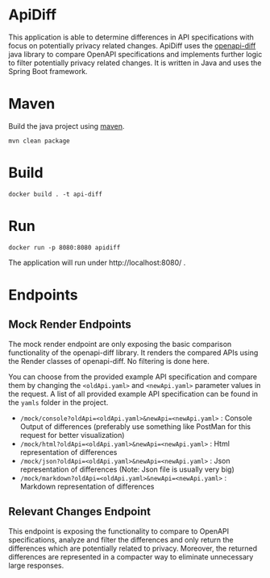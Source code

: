 # ApiDiff
This application is able to determine differences in API specifications with focus on potentially privacy related changes.
ApiDiff uses the [openapi-diff](https://github.com/OpenAPITools/openapi-diff) java library to compare OpenAPI specifications and implements further logic to filter potentially privacy related changes.
It is written in Java and uses the Spring Boot framework.

# Maven
Build the java project using [maven](https://maven.apache.org/).

`` mvn clean package ``
# Build
`` docker build . -t api-diff ``

# Run
`` docker run -p 8080:8080 apidiff ``

The application will run under http://localhost:8080/ .

# Endpoints

## Mock Render Endpoints
The mock render endpoint are only exposing the basic comparison functionality of the openapi-diff library. It renders the compared APIs using the Render classes of openapi-diff.
No filtering is done here.

You can choose from the provided example API specification and compare them by changing the ``<oldApi.yaml>`` and ``<newApi.yaml>`` parameter values in the request. A list of all provided example API specification can be found in the ``yamls`` folder in the project.

- ``/mock/console?oldApi=<oldApi.yaml>&newApi=<newApi.yaml>`` : Console Output of differences (preferably use something like PostMan for this request for better visualization)
- ``/mock/html?oldApi=<oldApi.yaml>&newApi=<newApi.yaml>`` : Html representation of differences
- ``/mock/json?oldApi=<oldApi.yaml>&newApi=<newApi.yaml>`` : Json representation of differences (Note: Json file is usually very big)
- ``/mock/markdown?oldApi=<oldApi.yaml>&newApi=<newApi.yaml>`` :  Markdown representation of differences

## Relevant Changes Endpoint
This endpoint is exposing the functionality to compare to OpenAPI specifications, analyze and filter the differences and only return the differences which are potentially related to privacy. Moreover, the returned differences are represented in a compacter way to eliminate unnecessary large responses.
